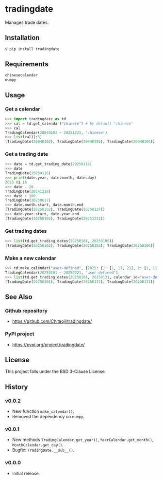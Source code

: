 # tradingdate
Manages trade dates.

## Installation
```sh
$ pip install tradingdate
```

## Requirements
```txt
chinesecalendar
numpy
```
## Usage
### Get a calendar
```py
>>> import tradingdate as td
>>> cal = td.get_calendar("chinese") # by default "chinese"
>>> cal
TradingCalendar(20040102 ~ 20251231, 'chinese')
>>> list(cal)[:3]
[TradingDate(20040102), TradingDate(20040105), TradingDate(20040106)]
```

### Get a trading date
```py
>>> date = td.get_trading_date(20250116)
>>> date
TradingDate(20250116)
>>> print(date.year, date.month, date.day)
2025 01 16
>>> date - 20
TradingDate(20241218)
>>> date + 100
TradingDate(20250617)
>>> date.month.start, date.month.end
(TradingDate(20250102), TradingDate(20250127))
>>> date.year.start, date.year.end
(TradingDate(20250102), TradingDate(20251231))
```

### Get trading dates
```py
>>> list(td.get_trading_dates(20250101, 20250106))
[TradingDate(20250102), TradingDate(20250103), TradingDate(20250106)]
```

### Make a new calendar
```py
>>> td.make_calendar("user-defined", {2025: {1: [1, 11, 21], 2: [1, 11, 21]}})
TradingCalendar(20250101 ~ 20250221, 'user-defined')
>>> list(td.get_trading_dates(20250101, 20250131, calendar_id="user-defined"))
[TradingDate(20250101), TradingDate(20250111), TradingDate(20250121)]
```

## See Also
### Github repository
* https://github.com/Chitaoji/tradingdate/

### PyPI project
* https://pypi.org/project/tradingdate/

## License
This project falls under the BSD 3-Clause License.

## History
### v0.0.2
* New function `make_calendar()`.
* Removed the dependency on `numpy`.

### v0.0.1
* New methods `TradingCalendar.get_year()`, `YearCalendar.get_month()`, `MonthCalendar.get_day()`.
* Bugfix: `TradingDate.__sub__()`.

### v0.0.0
* Initial release.